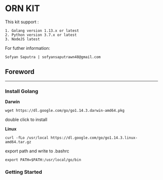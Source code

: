 # ORN KIT
This kit support :
```
1. Golang version 1.13.x or latest
2. Python version 3.7.x or latest
3. NodeJS latest
```

For futher information:
```
Sofyan Saputra | sofyansaputrawn48@gmail.com
```

## Foreword
---
### Install Golang
**Darwin**
```
wget https://dl.google.com/go/go1.14.3.darwin-amd64.pkg
```
double click to install

**Linux**
```
curl -fLo /usr/local https://dl.google.com/go/go1.14.3.linux-amd64.tar.gz
```
export path and write to .bashrc
```
export PATH=$PATH:/usr/local/go/bin
```

### Getting Started
